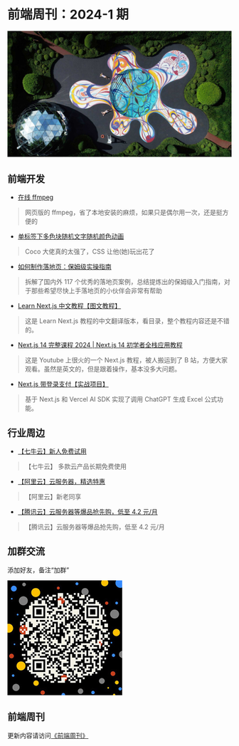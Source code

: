 # 前端周刊：2024-1 期

[![](/img/bing/20230811.jpg?imageView2/2/w/960)](https://cn.bing.com/search?q=%e7%88%b1%e4%b8%81%e5%a0%a1%e8%89%ba%e6%9c%af%e8%8a%82)

## 前端开发

- [在线 ffmpeg](https://ffmpeg-online.vercel.app/)

> 网页版的 ffmpeg，省了本地安装的麻烦，如果只是偶尔用一次，还是挺方便的

- [单标签下多色块随机文字随机颜色动画](https://www.cnblogs.com/coco1s/p/17799658.html)

> Coco 大佬真的太强了，CSS 让他(她)玩出花了

- [如何制作落地页：保姆级实操指南](https://www.bmms.me/blog/landing-page)

> 拆解了国内外 117 个优秀的落地页案例，总结提炼出的保姆级入门指南，对于那些希望尽快上手落地页的小伙伴会非常有帮助

- [Learn Next.js 中文教程【图文教程】](https://m.okjike.com/originalPosts/659c8f68de5f287348a92d47?s=eyJ1IjoiNTg2YTI0NDZkODQ5NzcwMDEyM2Q0ZDg0IiwiZCI6MX0%3D&utm_source=wechat_session)

> 这是 Learn Next.js 教程的中文翻译版本，看目录，整个教程内容还是不错的。

- [Next.js 14 完整课程 2024 | Next.js 14 初学者全栈应用教程](https://www.bilibili.com/video/BV1n64y1n7xE/)

> 这是 Youtube 上很火的一个 Next.js 教程，被人搬运到了 B 站，方便大家观看。虽然是英文的，但是跟着操作，基本没多大问题。

- [Next.js 带登录支付【实战项目】](https://github.com/weijunext/smart-excel-ai/blob/main/README-zh.md)

> 基于 Next.js 和 Vercel AI SDK 实现了调用 ChatGPT 生成 Excel 公式功能。

## 行业周边

- [【七牛云】新人免费试用](https://s.qiniu.com/vmUnIr)

> 【七牛云】 多款云产品长期免费使用

- [【阿里云】云服务器，精选特惠](https://www.aliyun.com/daily-act/ecs/activity_selection?userCode=y31qmczl)

> 【阿里云】新老同享

- [【腾讯云】云服务器等爆品抢先购，低至 4.2 元/月](https://cloud.tencent.com/act/cps/redirect?redirect=2446&cps_key=55b0d6026f97f5980bceec15fcefa0af&from=console)

> 【腾讯云】云服务器等爆品抢先购，低至 4.2 元/月

## 加群交流

添加好友，备注“加群”

![refned_x](/img/a/refined-x.jpg)

## 前端周刊

更新内容请访问[《前端周刊》](https://frontend-weekly.com/)
